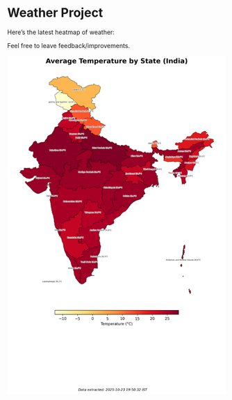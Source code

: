 # Weather Project

Here’s the latest heatmap of weather:

Feel free to leave feedback/improvements.

![India Heatmap](docs/assets/india_heatmap.png?v=FA39B2)
